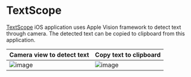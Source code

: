 # TextScope
[TextScope](https://github.com/bvijay74/ComputerVision/tree/main/iOS/TextScope) iOS application uses Apple Vision framework to detect text through camera. 
The detected text can be copied to clipboard from this application.

|Camera view to detect text|Copy text to clipboard|
|---|---|
|![image](https://github.com/user-attachments/assets/d4f934ff-f77d-4491-8419-cff2aeea8e3b)|![image](https://github.com/user-attachments/assets/1a580da2-b56b-4fb7-a0ba-f1294f7cbf0a)|


